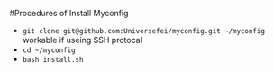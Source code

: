 #Procedures of Install Myconfig

* `git clone git@github.com:Universefei/myconfig.git ~/myconfig` workable if useing SSH protocal
* `cd ~/myconfig`
* `bash install.sh`

